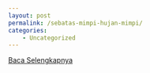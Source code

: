 ```yaml
---
layout: post
permalink: /sebatas-mimpi-hujan-mimpi/
categories:
    - Uncategorized
---
```


[Baca Selengkapnya](/01)